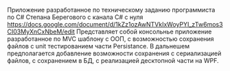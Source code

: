 ﻿Приложение разработанное по техническому заданию программиста по C# Степана Берегового с канала C# c нуля
https://docs.google.com/document/d/1kZz1ozAwNTVkIxWoyPYI_zTw6mos3CI03MyXnCxNbeM/edit
Представляет собой консольнье приложение разработанное по MVC шаблону с ООП, с возможностью сохранения файлов
с unit тестированием части Persistance.
В дальнешем предполагается добавление возможности сохранения с сериализацией файлов, с сохранением в БД,
с реализацией десктопной части на WPF.